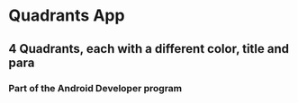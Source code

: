 # Quadrants App
## 4 Quadrants, each with a different color, title and para
### Part of the Android Developer program
